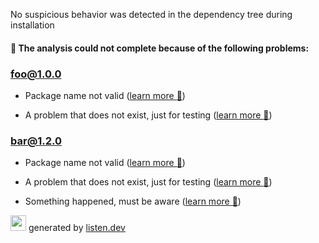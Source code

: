 
No suspicious behavior was detected in the dependency tree during installation

#### :triangular_flag_on_post: The analysis could not complete because of the following problems:


### <b><a href="https://verdicts.listen.dev/npm/foo/1.0.0">foo@1.0.0</a></b><br>




- Package name not valid (<a href="https://listen.dev/probs/invalid-name">learn more :link:</a>)



- A problem that does not exist, just for testing (<a href="https://listen.dev/probs/does-not-exist">learn more :link:</a>)




### <b><a href="https://verdicts.listen.dev/npm/bar/1.2.0">bar@1.2.0</a></b><br>




- Package name not valid (<a href="https://listen.dev/probs/invalid-name">learn more :link:</a>)



- A problem that does not exist, just for testing (<a href="https://listen.dev/probs/does-not-exist">learn more :link:</a>)



- Something happened, must be aware (<a href="https://listen.dev/probs/something-something">learn more :link:</a>)




<img height=25 src="https://listen.dev/assets/images/dolphin-noborder.png"> generated by <a href="https://listen.dev">listen.dev</a>
